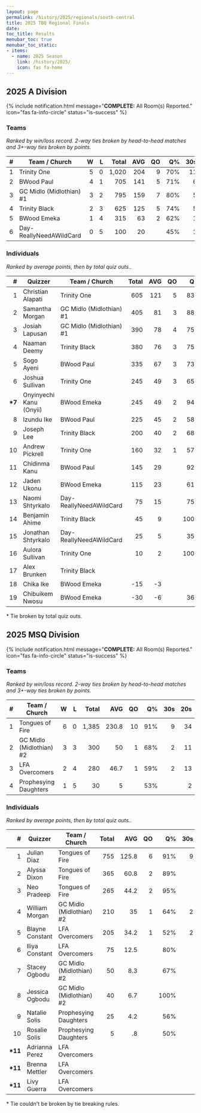 ```yaml
---
layout: page
permalink: /history/2025/regionals/south-central
title: 2025 TBQ Regional Finals
date: 
toc_title: Results
menubar_toc: true
menubar_toc_static:
- items:
  - name: 2025 Season
    link: /history/2025/
    icon: fas fa-home
---
```



## 2025 A Division

{% include notification.html
   message="<b>COMPLETE:</b> All Room(s) Reported."
   icon="fas fa-info-circle"
   status="is-success" %}


### Teams

*Ranked by win/loss record. 2-way ties broken by head-to-head matches and 3+-way ties broken by points.*

| # | Team / Church | W | L | Total | AVG | QO | Q% | 30s | 20s | 10s |
|--:|---|--:|--:|--:|--:|--:|--:|--:|--:|--:|
| 1 | Trinity One | 5 | 0 | 1,020 | 204 | 9 | 70% | 11 | 24 | 23 |
| 2 | BWood Paul | 4 | 1 | 705 | 141 | 5 | 71% | 6 | 21 | 21 |
| 3 | GC Midlo (Midlothian) #1 | 3 | 2 | 795 | 159 | 7 | 80% | 5 | 21 | 19 |
| 4 | Trinity Black | 2 | 3 | 625 | 125 | 5 | 74% | 5 | 16 | 18 |
| 5 | BWood Emeka | 1 | 4 | 315 | 63 | 2 | 62% | 1 | 10 | 20 |
| 6 | Day-ReallyNeedAWildCard | 0 | 5 | 100 | 20 |  | 45% | 1 | 4 | 9 |

### Individuals

*Ranked by average points, then by total quiz outs..*

| # | Quizzer | Team / Church | Total | AVG | QO | Q% | 30s | 20s | 10s |
|--:|---|---|--:|--:|--:|--:|--:|--:|--:|
| 1 | Christian Alapati | Trinity One | 605 | 121 | 5 | 83% | 8 | 15 | 2 |
| 2 | Samantha Morgan | GC Midlo (Midlothian) #1 | 405 | 81 | 3 | 88% | 3 | 11 | 7 |
| 3 | Josiah Lapusan | GC Midlo (Midlothian) #1 | 390 | 78 | 4 | 75% | 2 | 10 | 12 |
| 4 | Naaman Deemy | Trinity Black | 380 | 76 | 3 | 75% | 5 | 10 | 3 |
| 5 | Sogo Ayeni | BWood Paul | 335 | 67 | 3 | 73% | 2 | 9 | 11 |
| 6 | Joshua Sullivan | Trinity One | 245 | 49 | 3 | 65% | 1 | 4 | 15 |
| **\*7** | Onyinyechi Kanu (Onyii) | BWood Emeka | 245 | 49 | 2 | 94% | 1 | 4 | 10 |
| 8 | Izundu Ike | BWood Paul | 225 | 45 | 2 | 58% | 4 | 8 | 3 |
| 9 | Joseph Lee | Trinity Black | 200 | 40 | 2 | 68% |  | 5 | 12 |
| 10 | Andrew Pickrell | Trinity One | 160 | 32 | 1 | 57% | 2 | 5 | 5 |
| 11 | Chidinma Kanu | BWood Paul | 145 | 29 |  | 92% |  | 4 | 7 |
| 12 | Jaden Ukonu | BWood Emeka | 115 | 23 |  | 61% |  | 6 | 5 |
| 13 | Naomi Shtyrkalo | Day-ReallyNeedAWildCard | 75 | 15 |  | 75% |  | 3 | 3 |
| 14 | Benjamin Ahime | Trinity Black | 45 | 9 |  | 100% |  | 1 | 3 |
| 15 | Jonathan Shtyrkalo | Day-ReallyNeedAWildCard | 25 | 5 |  | 35% | 1 | 1 | 6 |
| 16 | Aulora Sullivan | Trinity One | 10 | 2 |  | 100% |  |  | 1 |
| 17 | Alex Brunken | Trinity Black |  |  |  |  |  |  |  |
| 18 | Chika Ike | BWood Emeka | -15 | -3 |  |  |  |  |  |
| 19 | Chibuikem Nwosu | BWood Emeka | -30 | -6 |  | 36% |  |  | 5 |

\* Tie broken by total quiz outs.

## 2025 MSQ Division

{% include notification.html
   message="<b>COMPLETE:</b> All Room(s) Reported."
   icon="fas fa-info-circle"
   status="is-success" %}


### Teams

*Ranked by win/loss record. 2-way ties broken by head-to-head matches and 3+-way ties broken by points.*

| # | Team / Church | W | L | Total | AVG | QO | Q% | 30s | 20s | 10s |
|--:|---|--:|--:|--:|--:|--:|--:|--:|--:|--:|
| 1 | Tongues of Fire | 6 | 0 | 1,385 | 230.8 | 10 | 91% | 9 | 34 | 30 |
| 2 | GC Midlo (Midlothian) #2 | 3 | 3 | 300 | 50 | 1 | 68% | 2 | 11 | 13 |
| 3 | LFA Overcomers | 2 | 4 | 280 | 46.7 | 1 | 59% | 2 | 13 | 9 |
| 4 | Prophesying Daughters | 1 | 5 | 30 | 5 |  | 53% |  | 2 | 8 |

### Individuals

*Ranked by average points, then by total quiz outs..*

| # | Quizzer | Team / Church | Total | AVG | QO | Q% | 30s | 20s | 10s |
|--:|---|---|--:|--:|--:|--:|--:|--:|--:|
| 1 | Julian Diaz | Tongues of Fire | 755 | 125.8 | 6 | 91% | 9 | 20 | 1 |
| 2 | Alyssa Dixon | Tongues of Fire | 365 | 60.8 | 2 | 89% |  | 9 | 16 |
| 3 | Neo Pradeep | Tongues of Fire | 265 | 44.2 | 2 | 95% |  | 5 | 13 |
| 4 | William Morgan | GC Midlo (Midlothian) #2 | 210 | 35 | 1 | 64% | 2 | 9 | 7 |
| 5 | Blayne Constant | LFA Overcomers | 205 | 34.2 | 1 | 52% | 2 | 12 | 2 |
| 6 | Iliya Constant | LFA Overcomers | 75 | 12.5 |  | 80% |  | 1 | 7 |
| 7 | Stacey Ogbodu | GC Midlo (Midlothian) #2 | 50 | 8.3 |  | 67% |  | 2 | 2 |
| 8 | Jessica Ogbodu | GC Midlo (Midlothian) #2 | 40 | 6.7 |  | 100% |  |  | 4 |
| 9 | Natalie Solis | Prophesying Daughters | 25 | 4.2 |  | 56% |  | 1 | 4 |
| 10 | Rosalie Solis | Prophesying Daughters | 5 | .8 |  | 50% |  | 1 | 4 |
| **\*11** | Adrianna Perez | LFA Overcomers |  |  |  |  |  |  |  |
| **\*11** | Brenna Mettler | LFA Overcomers |  |  |  |  |  |  |  |
| **\*11** | Livy Guerra | LFA Overcomers |  |  |  |  |  |  |  |

\* Tie couldn't be broken by tie breaking rules.

